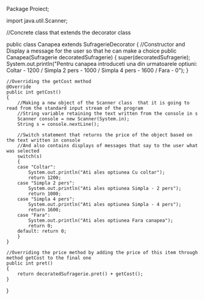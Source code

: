 Package Proiect;

import java.util.Scanner;

//Concrete class that extends the decorator class

public class Canapea extends SufragerieDecorator
{
	//Constructor and Display a message for the user so that he can make a choice
	public Canapea(Sufragerie decoratedSufragerie) 
	{
		super(decoratedSufragerie);	
		System.out.println("Pentru canapea introduceti una din urmatoarele optiuni: Coltar - 1200 / Simpla 2 pers - 1000 / Simpla 4 pers - 1600 / Fara - 0");
	}
	
	//Overriding the getCost method 
	@Override
	public int getCost() 
	{
		//Making a new object of the Scanner class  that it is going to read from the standard input stream of the program
		//String variable retaining the text written from the console in s
		Scanner console = new Scanner(System.in);  
		String s = console.nextLine();
		
		//Switch statement that returns the price of the object based on the text written in console
		//And also contains displays of messages that say to the user what was selected
		switch(s)
		{
		case "Coltar":
			System.out.println("Ati ales optiunea Cu coltar");
			return 1200;
		case "Simpla 2 pers":
			System.out.println("Ati ales optiunea Simpla - 2 pers");
			return 1000;
		case "Simpla 4 pers":
			System.out.println("Ati ales optiunea Simpla - 4 pers");
			return 1600;
		case "Fara":
			System.out.println("Ati ales optiunea Fara canapea");
			return 0;
		default: return 0;
		}
	}
	
	//Overriding the price method by adding the price of this item through method getCost to the final one
	public int pret()
	{
		return decoratedSufragerie.pret() + getCost();
	}
	

}
